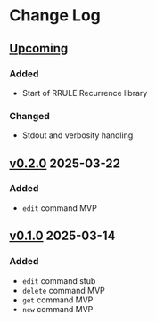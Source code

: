 
# Change Log
 
## [Upcoming]
### Added
- Start of RRULE Recurrence library

### Changed
- Stdout and verbosity handling

## [v0.2.0] 2025-03-22
### Added
- `edit` command MVP

## [v0.1.0] 2025-03-14

### Added
- `edit` command stub
- `delete` command MVP
- `get` command MVP
- `new` command MVP

 
[upcoming]: https://github.com/ohhfishal/schedule/compare/v0.2.0...HEAD
[v0.2.0]: https://github.com/ohhfishal/schedule/releases/tag/v0.2.0
[v0.1.0]: https://github.com/ohhfishal/schedule/releases/tag/v0.1.0
